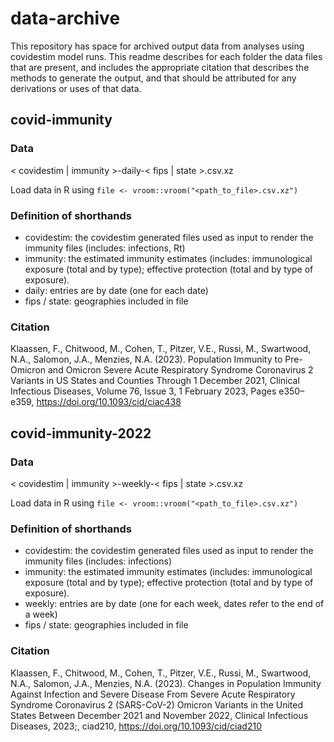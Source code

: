 # data-archive

This repository has space for archived output data from analyses using covidestim model runs.
This readme describes for each folder the data files that are present, and includes the appropriate citation that describes the methods to generate the output, and that should be attributed for any derivations or uses of that data.

## covid-immunity

### Data
< covidestim | immunity >-daily-< fips | state >.csv.xz

Load data in R using `file <- vroom::vroom("<path_to_file>.csv.xz")`

### Definition of shorthands
- covidestim: the covidestim generated files used as input to render the immunity files (includes: infections, Rt)
- immunity: the estimated immunity estimates (includes: immunological exposure (total and by type); effective protection (total and by type of exposure).
- daily: entries are by date (one for each date)
- fips / state: geographies included in file

### Citation
Klaassen, F., Chitwood, M., Cohen, T., Pitzer, V.E., Russi, M., Swartwood, N.A., Salomon, J.A., Menzies, N.A. (2023). Population Immunity to Pre-Omicron and Omicron Severe Acute Respiratory Syndrome Coronavirus 2 Variants in US States and Counties Through 1 December 2021, Clinical Infectious Diseases, Volume 76, Issue 3, 1 February 2023, Pages e350–e359, https://doi.org/10.1093/cid/ciac438


## covid-immunity-2022

### Data
< covidestim | immunity >-weekly-< fips | state >.csv.xz

Load data in R using `file <- vroom::vroom("<path_to_file>.csv.xz")`

### Definition of shorthands
- covidestim: the covidestim generated files used as input to render the immunity files (includes: infections)
- immunity: the estimated immunity estimates (includes: immunological exposure (total and by type); effective protection (total and by type of exposure).
- weekly: entries are by date (one for each week, dates refer to the end of a week)
- fips / state: geographies included in file

### Citation
Klaassen, F., Chitwood, M., Cohen, T., Pitzer, V.E., Russi, M., Swartwood, N.A., Salomon, J.A., Menzies, N.A. (2023). Changes in Population Immunity Against Infection and Severe Disease From Severe Acute Respiratory Syndrome Coronavirus 2 (SARS-CoV-2) Omicron Variants in the United States Between December 2021 and November 2022, Clinical Infectious Diseases, 2023;, ciad210, https://doi.org/10.1093/cid/ciad210


